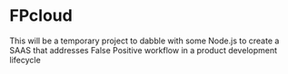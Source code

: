 # FPcloud

This will be a temporary project to dabble with some Node.js to create a SAAS that addresses False Positive workflow in a product development lifecycle
